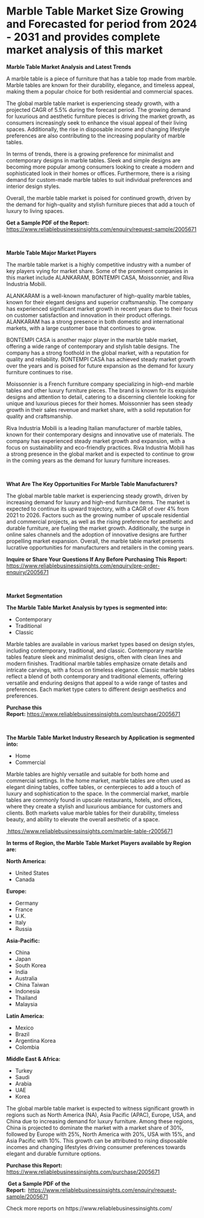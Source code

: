 <p><h1>Marble Table Market Size Growing and Forecasted for period from 2024 - 2031 and provides complete market analysis of this market</h1></p><p><strong>Marble Table Market Analysis and Latest Trends</strong></p>
<p><p>A marble table is a piece of furniture that has a table top made from marble. Marble tables are known for their durability, elegance, and timeless appeal, making them a popular choice for both residential and commercial spaces.</p><p>The global marble table market is experiencing steady growth, with a projected CAGR of 5.5% during the forecast period. The growing demand for luxurious and aesthetic furniture pieces is driving the market growth, as consumers increasingly seek to enhance the visual appeal of their living spaces. Additionally, the rise in disposable income and changing lifestyle preferences are also contributing to the increasing popularity of marble tables.</p><p>In terms of trends, there is a growing preference for minimalist and contemporary designs in marble tables. Sleek and simple designs are becoming more popular among consumers looking to create a modern and sophisticated look in their homes or offices. Furthermore, there is a rising demand for custom-made marble tables to suit individual preferences and interior design styles.</p><p>Overall, the marble table market is poised for continued growth, driven by the demand for high-quality and stylish furniture pieces that add a touch of luxury to living spaces.</p></p>
<p><strong>Get a Sample PDF of the Report:&nbsp;</strong> <a href="https://www.reliablebusinessinsights.com/enquiry/request-sample/2005671">https://www.reliablebusinessinsights.com/enquiry/request-sample/2005671</a></p>
<p>&nbsp;</p>
<p><strong>Marble Table Major Market Players</strong></p>
<p><p>The marble table market is a highly competitive industry with a number of key players vying for market share. Some of the prominent companies in this market include ALANKARAM, BONTEMPI CASA, Moissonnier, and Riva Industria Mobili.</p><p>ALANKARAM is a well-known manufacturer of high-quality marble tables, known for their elegant designs and superior craftsmanship. The company has experienced significant market growth in recent years due to their focus on customer satisfaction and innovation in their product offerings. ALANKARAM has a strong presence in both domestic and international markets, with a large customer base that continues to grow.</p><p>BONTEMPI CASA is another major player in the marble table market, offering a wide range of contemporary and stylish table designs. The company has a strong foothold in the global market, with a reputation for quality and reliability. BONTEMPI CASA has achieved steady market growth over the years and is poised for future expansion as the demand for luxury furniture continues to rise.</p><p>Moissonnier is a French furniture company specializing in high-end marble tables and other luxury furniture pieces. The brand is known for its exquisite designs and attention to detail, catering to a discerning clientele looking for unique and luxurious pieces for their homes. Moissonnier has seen steady growth in their sales revenue and market share, with a solid reputation for quality and craftsmanship.</p><p>Riva Industria Mobili is a leading Italian manufacturer of marble tables, known for their contemporary designs and innovative use of materials. The company has experienced steady market growth and expansion, with a focus on sustainability and eco-friendly practices. Riva Industria Mobili has a strong presence in the global market and is expected to continue to grow in the coming years as the demand for luxury furniture increases.</p></p>
<p>&nbsp;</p>
<p><strong>What Are The Key Opportunities For Marble Table Manufacturers?</strong></p>
<p><p>The global marble table market is experiencing steady growth, driven by increasing demand for luxury and high-end furniture items. The market is expected to continue its upward trajectory, with a CAGR of over 4% from 2021 to 2026. Factors such as the growing number of upscale residential and commercial projects, as well as the rising preference for aesthetic and durable furniture, are fueling the market growth. Additionally, the surge in online sales channels and the adoption of innovative designs are further propelling market expansion. Overall, the marble table market presents lucrative opportunities for manufacturers and retailers in the coming years.</p></p>
<p><strong>Inquire or Share Your Questions If Any Before Purchasing This Report:</strong> <a href="https://www.reliablebusinessinsights.com/enquiry/pre-order-enquiry/2005671">https://www.reliablebusinessinsights.com/enquiry/pre-order-enquiry/2005671</a></p>
<p>&nbsp;</p>
<p><strong>Market Segmentation</strong></p>
<p><strong>The Marble Table Market Analysis by types is segmented into:</strong></p>
<p><ul><li>Contemporary</li><li>Traditional</li><li>Classic</li></ul></p>
<p><p>Marble tables are available in various market types based on design styles, including contemporary, traditional, and classic. Contemporary marble tables feature sleek and minimalist designs, often with clean lines and modern finishes. Traditional marble tables emphasize ornate details and intricate carvings, with a focus on timeless elegance. Classic marble tables reflect a blend of both contemporary and traditional elements, offering versatile and enduring designs that appeal to a wide range of tastes and preferences. Each market type caters to different design aesthetics and preferences.</p></p>
<p><strong>Purchase this Report:&nbsp;</strong><a href="https://www.reliablebusinessinsights.com/purchase/2005671">https://www.reliablebusinessinsights.com/purchase/2005671</a></p>
<p>&nbsp;</p>
<p><strong>The Marble Table Market Industry Research by Application is segmented into:</strong></p>
<p><ul><li>Home</li><li>Commercial</li></ul></p>
<p><p>Marble tables are highly versatile and suitable for both home and commercial settings. In the home market, marble tables are often used as elegant dining tables, coffee tables, or centerpieces to add a touch of luxury and sophistication to the space. In the commercial market, marble tables are commonly found in upscale restaurants, hotels, and offices, where they create a stylish and luxurious ambiance for customers and clients. Both markets value marble tables for their durability, timeless beauty, and ability to elevate the overall aesthetic of a space.</p></p>
<p><a href="https://www.reliablebusinessinsights.com/marble-table-r2005671">&nbsp;https://www.reliablebusinessinsights.com/marble-table-r2005671</a></p>
<p><strong>In terms of Region, the Marble Table Market Players available by Region are:</strong></p>
<p>
    <p> <strong> North America: </strong>
        <ul>
            <li>United States</li>
            <li>Canada</li>
        </ul>
        </p> 
    <p> <strong> Europe: </strong>
        <ul>
            <li>Germany</li>
            <li>France</li>
            <li>U.K.</li>
            <li>Italy</li>
            <li>Russia</li>
        </ul>
        </p> 
    <p> <strong> Asia-Pacific: </strong>
        <ul>
            <li>China</li>
            <li>Japan</li>
            <li>South Korea</li>
            <li>India</li>
            <li>Australia</li>
            <li>China Taiwan</li>
            <li>Indonesia</li>
            <li>Thailand</li>
            <li>Malaysia</li>
        </ul>
        </p> 
    <p> <strong> Latin America: </strong>
        <ul>
            <li>Mexico</li>
            <li>Brazil</li>
            <li>Argentina Korea</li>
            <li>Colombia</li>
        </ul>
        </p> 
    <p> <strong> Middle East & Africa: </strong>
        <ul>
            <li>Turkey</li>
            <li>Saudi</li>
            <li>Arabia</li>
            <li>UAE</li>
            <li>Korea</li>
        </ul>
    </p>
    </p>
<p><p>The global marble table market is expected to witness significant growth in regions such as North America (NA), Asia Pacific (APAC), Europe, USA, and China due to increasing demand for luxury furniture. Among these regions, China is projected to dominate the market with a market share of 30%, followed by Europe with 25%, North America with 20%, USA with 15%, and Asia Pacific with 10%. This growth can be attributed to rising disposable incomes and changing lifestyles driving consumer preferences towards elegant and durable furniture options.</p></p>
<p><strong>Purchase this Report: </strong><a href="https://www.reliablebusinessinsights.com/purchase/2005671">https://www.reliablebusinessinsights.com/purchase/2005671</a></p>
<p>&nbsp;<strong>Get a Sample PDF of the Report:&nbsp;&nbsp;</strong><a href="https://www.reliablebusinessinsights.com/enquiry/request-sample/2005671">https://www.reliablebusinessinsights.com/enquiry/request-sample/2005671</a></p>
<p><strong></strong></p>
<p>Check more reports on https://www.reliablebusinessinsights.com/</p>
